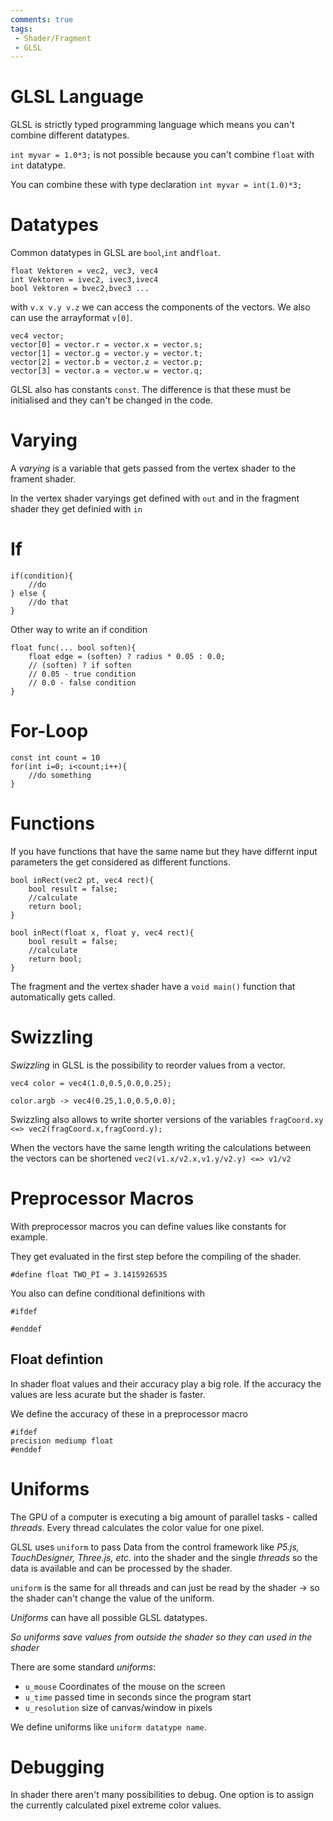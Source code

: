 ```yaml
---
comments: true
tags:
 - Shader/Fragment
 - GLSL
---
```

# GLSL Language

GLSL is strictly typed programming language which means you can't combine different datatypes.

`int myvar = 1.0*3;` is not possible because you can't combine `float` with `int` datatype.

You can combine these with type declaration
`int myvar = int(1.0)*3;`

# Datatypes

Common datatypes in GLSL are `bool`,`int` and`float`.

```
float Vektoren = vec2, vec3, vec4 
int Vektoren = ivec2, ivec3,ivec4
bool Vektoren = bvec2,bvec3 ...
```

with `v.x v.y v.z` we can access the components of the vectors. We also can use the arrayformat `v[0]`.
```
vec4 vector;
vector[0] = vector.r = vector.x = vector.s;
vector[1] = vector.g = vector.y = vector.t;
vector[2] = vector.b = vector.z = vector.p;
vector[3] = vector.a = vector.w = vector.q;
```

GLSL also has constants `const`. The difference is that these must be initialised and they can't be changed in the code.

# Varying
A *varying* is a variable that gets passed from the vertex shader to the frament shader.

In the vertex shader varyings get defined with `out` and in the fragment shader they get definied with `in` 

# If
```
if(condition){
    //do
} else {
    //do that
}
```

Other way to write an if condition

```
float func(... bool soften){
    float edge = (soften) ? radius * 0.05 : 0.0;
    // (soften) ? if soften
    // 0.05 - true condition
    // 0.0 - false condition
}
```

# For-Loop
```
const int count = 10
for(int i=0; i<count;i++){
    //do something
}
```

# Functions
If you have functions that have the same name but they have differnt input parameters the get considered as different functions.
```
bool inRect(vec2 pt, vec4 rect){
	bool result = false;
	//calculate
	return bool;
}

bool inRect(float x, float y, vec4 rect){
	bool result = false;
	//calculate
	return bool;
}
```

The fragment and the vertex shader have a `void main()` function that automatically gets called.

# Swizzling
*Swizzling* in GLSL is the possibility to reorder values from a vector. 

```
vec4 color = vec4(1.0,0.5,0.0,0.25);

color.argb -> vec4(0.25,1.0,0.5,0.0);
```

Swizzling also allows to write shorter versions of the variables
`fragCoord.xy <=> vec2(fragCoord.x,fragCoord.y);`

When the vectors have the same length writing the calculations between the vectors can be shortened
`vec2(v1.x/v2.x,v1.y/v2.y) <=> v1/v2`

# Preprocessor Macros
With preprocessor macros you can define values like constants for example.

They get evaluated in the first step before the compiling of the shader.

`#define float TWO_PI = 3.1415926535`

You also can define conditional definitions with
```
#ifdef

#enddef
```

## Float defintion
In shader float values and their accuracy play a big role. If the accuracy the values are less acurate but the shader is faster.

We define the accuracy of these in a preprocessor macro
```
#ifdef
precision mediump float
#enddef
```

# Uniforms
The GPU of a computer is executing a big amount of parallel tasks - called *threads*. Every thread calculates the color value for one pixel.

GLSL uses `uniform` to pass Data from the control framework like *P5.js, TouchDesigner, Three.js, etc.* into the shader and the single *threads* so the data is available and can be processed by the shader. 

`uniform` is the same for all threads and can just be read by the shader -> so the shader can't change the value of the uniform.

*Uniforms* can have all possible GLSL datatypes.

*So uniforms save values from outside the shader so they can used in the shader* 

There are some standard *uniforms*:
- `u_mouse` Coordinates of the mouse on the screen
- `u_time` passed time in seconds since the program start
- `u_resolution` size of canvas/window in pixels 

We define uniforms like `uniform datatype name`.

# Debugging
In shader there aren't many possibilities to debug. One option is to assign the currently calculated pixel extreme color values.